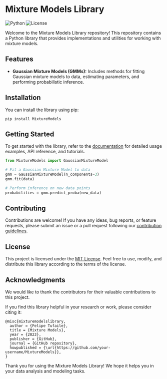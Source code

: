 # Mixture Models Library

![Python](https://img.shields.io/badge/Python-3.9%2B-blue)
![License](https://img.shields.io/badge/License-MIT-green)

Welcome to the Mixture Models Library repository! This repository contains a Python library that provides implementations and utilities for working with mixture models.

## Features

- **Gaussian Mixture Models (GMMs):** Includes methods for fitting Gaussian mixture models to data, estimating parameters, and performing probabilistic inference.

## Installation

You can install the library using pip:

```shell
pip install MixtureModels
```

## Getting Started

To get started with the library, refer to the [documentation](https://github.com/FelipeTufaile/MixtureModels/docs) for detailed usage examples, API reference, and tutorials.

```python
from MixtureModels import GaussianMixtureModel

# Fit a Gaussian Mixture Model to data
gmm = GaussianMixtureModel(n_components=3)
gmm.fit(data)

# Perform inference on new data points
probabilities = gmm.predict_proba(new_data)
```

## Contributing

Contributions are welcome! If you have any ideas, bug reports, or feature requests, please submit an issue or a pull request following our [contribution guidelines](CONTRIBUTING.md).

## License

This project is licensed under the [MIT License](LICENSE). Feel free to use, modify, and distribute this library according to the terms of the license.

## Acknowledgments

We would like to thank the contributors for their valuable contributions to this project.

If you find this library helpful in your research or work, please consider citing it:

```
@misc{mixturemodelslibrary,
  author = {Felipe Tufaile},
  title = {Mixture Models},
  year = {2023},
  publisher = {GitHub},
  journal = {GitHub repository},
  howpublished = {\url{https://github.com/your-username/MixtureModels}},
}
```

Thank you for using the Mixture Models Library! We hope it helps you in your data analysis and modeling tasks.
